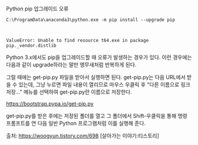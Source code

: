 
Python pip 업그레이드 오류

    C:\ProgramData\anaconda3\python.exe -m pip install --upgrade pip



    ValueError: Unable to find resource t64.exe in package pip._vendor.distlib

Python 3.x에서도 pip을 업그레이드할 때 오류가 발생하는 경우가 있다. 이런 경우에는 다음과 같이 upgrade하라는 말만 앵무새처럼 반복하게 된다.

그럴 때에는 get-pip.py 파일을 받아서 실행하면 된다. get-pip.py는 다음 URL에서 받을 수 있는데, 그냥 누르면 파일 내용이 열리므로 마우스 우클릭 후 "다른 이름으로 링크 저장..." 메뉴를 선택하여 get-pip.py란 이름으로 저장한다.

https://bootstrap.pypa.io/get-pip.py

get-pip.py를 받은 후에는 저장된 폴더를 열고 그 폴더에서 Shift-우클릭을 통해 명령 프롬프트를 연 다음 일반 Python 프로그램처럼 이를 실행해 준다.


출처: https://woogyun.tistory.com/698 [살아가는 이야기:티스토리]


